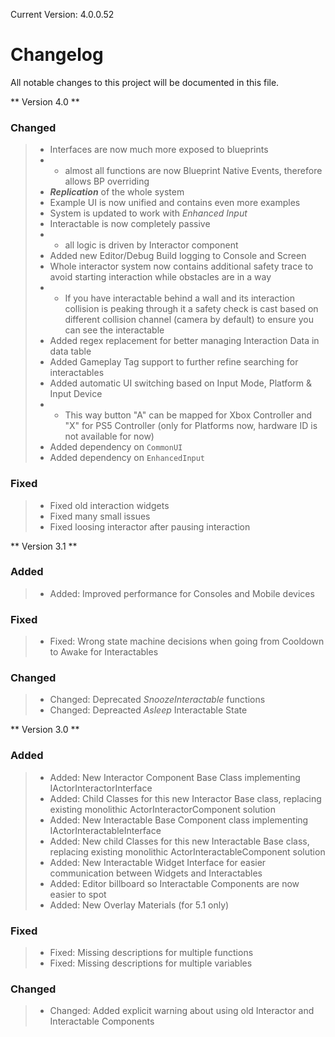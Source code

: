 Current Version: 4.0.0.52

# Changelog

All notable changes to this project will be documented in this file.

** Version 4.0 **
### Changed
> - Interfaces are now much more exposed to blueprints
> - - almost all functions are now Blueprint Native Events, therefore allows BP overriding
> - ***Replication*** of the whole system
> - Example UI is now unified and contains even more examples
> - System is updated to work with *Enhanced Input*
> - Interactable is now completely passive
> - - all logic is driven by Interactor component
> - Added new Editor/Debug Build logging to Console and Screen
> - Whole interactor system now contains additional safety trace to avoid starting interaction while obstacles are in a way
> - - If you have interactable behind a wall and its interaction collision is peaking through it a safety check is cast based on different collision channel (camera by default) to ensure you can see the interactable
> - Added regex replacement for better managing Interaction Data in data table
> - Added Gameplay Tag support to further refine searching for interactables
> - Added automatic UI switching based on Input Mode, Platform & Input Device
> - - This way button "A" can be mapped for Xbox Controller and "X" for PS5 Controller (only for Platforms now, hardware ID is not available for now)
> - Added dependency on `CommonUI`
> - Added dependency on `EnhancedInput`

### Fixed
> - Fixed old interaction widgets
> - Fixed many small issues
> - Fixed loosing interactor after pausing interaction

** Version 3.1 **
### Added 
> - Added: Improved performance for Consoles and Mobile devices
### Fixed
> - Fixed: Wrong state machine decisions when going from Cooldown to Awake for Interactables
### Changed
> - Changed: Deprecated *SnoozeInteractable* functions
> - Changed: Depreacted *Asleep* Interactable State

** Version 3.0 **
### Added 
> - Added: New Interactor Component Base Class implementing IActorInteractorInterface
> - Added: Child Classes for this new Interactor Base class, replacing existing monolithic ActorInteractorComponent solution
> - Added: New Interactable Base Component class implementing IActorInteractableInterface
> - Added: New child Classes for this new Interactable Base class, replacing existing monolithic ActorInteractableComponent solution
> - Added: New Interactable Widget Interface for easier communication between Widgets and Interactables
> - Added: Editor billboard so Interactable Components are now easier to spot
> - Added: New Overlay Materials (for 5.1 only)
### Fixed
> - Fixed: Missing descriptions for multiple functions
> - Fixed: Missing descriptions for multiple variables
### Changed
> - Changed: Added explicit warning about using old Interactor and Interactable Components

